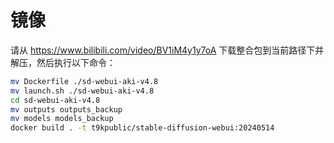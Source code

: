# 镜像

请从 <https://www.bilibili.com/video/BV1iM4y1y7oA> 下载整合包到当前路径下并解压，然后执行以下命令：

```bash
mv Dockerfile ./sd-webui-aki-v4.8
mv launch.sh ./sd-webui-aki-v4.8
cd sd-webui-aki-v4.8
mv outputs outputs_backup
mv models models_backup
docker build . -t t9kpublic/stable-diffusion-webui:20240514
```
